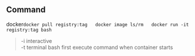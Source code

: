 ## Command
docker`
docker pull registry:tag  
docker image ls/rm  
docker run -it registry:tag bash
`
> -i interactive  
> -t terminal
> bash first execute command when container starts
